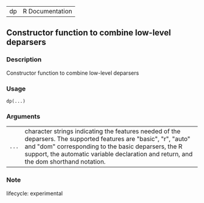 |     |                 |
|-----|----------------:|
| dp  | R Documentation |

## Constructor function to combine low-level deparsers

### Description

Constructor function to combine low-level deparsers

### Usage

    dp(...)

### Arguments

|       |                                                                                                                                                                                                                                                                  |
|-------|------------------------------------------------------------------------------------------------------------------------------------------------------------------------------------------------------------------------------------------------------------------|
| `...` | character strings indicating the features needed of the deparsers. The supported features are "basic", "r", "auto" and "dom" corresponding to the basic deparsers, the R support, the automatic variable declaration and return, and the dom shorthand notation. |

### Note

lifecycle: experimental

<link rel="stylesheet" type="text/css" href="../css/md-styles.css"></link>
